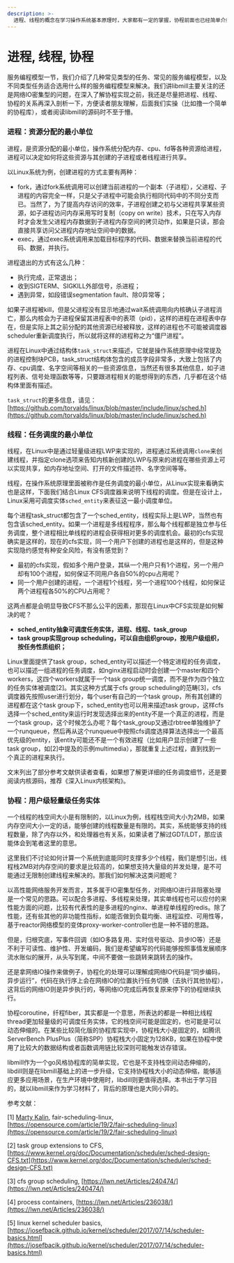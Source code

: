 ```yaml
---
description: >-
  进程、线程的概念在学习操作系统基本原理时，大家都有一定的掌握，协程前面也已经简单介绍了。这些理论基础是重要的，但是还不够。落地一项技术会涉及到具体平台相关的内容，协程实现也不例外。这一节我们结合Linux操作系统，来详细了解下进程、线程的真面目，以及如何利用Linux、c库提供的基础设施来实现协程。
---
```


# 进程, 线程, 协程

服务编程模型一节，我们介绍了几种常见类型的任务、常见的服务编程模型，以及不同类型任务适合选用什么样的服务编程模型来解决。我们讲libmill主要关注的还是网络IO密集型的问题，在深入了解协程实现之前，我还是尽量把进程、线程、协程的关系再深入剖析一下，方便读者朋友理解，后面我们实操（比如撸一个简单的协程库），或者阅读libmill的源码时不至于懵。

### 进程：资源分配的最小单位

进程，是资源分配的最小单位，操作系统分配内存、cpu、fd等各种资源给进程，进程可以决定如何将这些资源与其创建的子进程或者线程进行共享。

以Linux系统为例，创建进程的方式主要有两种：

* fork，通过fork系统调用可以创建当前进程的一个副本（子进程），父进程、子进程的内容完全一样，只是父子进程中可能会执行相同代码中的不同分支而已。当然了，为了提高内存访问的效率，子进程创建之初与父进程共享某些资源，如子进程访问内存采用写时复制（copy on write）技术，只在写入内存时才会发生父进程内存数据到子进程内存空间的拷贝动作，如果是只读，那会直接共享访问父进程内存地址空间中的数据。
* exec，通过exec系统调用来加载目标程序的代码、数据来替换当前进程的代码、数据，并执行。

进程退出的方式有这么几种：

* 执行完成，正常退出；
* 收到SIGTERM、SIGKILL外部信号，杀进程；
* 遇到异常，如段错误segmentation fault、除0异常等；

如果子进程被kill，但是父进程没有显示地通过wait系统调用向内核确认子进程消亡，那么内核会为子进程保留其进程表中的表项（pid），这样的进程在进程表中存在，但是实际上其之前分配的其他资源已经被释放，这样的进程也不可能被调度器scheduler重新调度执行，所以就将这样的进程称之为“僵尸进程“。

进程在Linux中通过结构体`task_struct`来描述，它就是操作系统原理中经常提及的进程控制块PCB，task\_struct结构体包含的成员字段非常多，大致上包括了内存、cpu调度、名字空间等相关的一些资源信息，当然还有很多其他信息，如子进程列表、信号处理函数等等，只要跟进程相关的能想得到的东西，几乎都在这个结构体里面有描述。

`task_struct`的更多信息，请见：[https://github.com/torvalds/linux/blob/master/include/linux/sched.h](https://github.com/torvalds/linux/blob/master/include/linux/sched.h)

### 线程：任务调度的最小单位

线程，在Linux中是通过轻量级进程LWP来实现的，进程通过系统调用`clone`来创建线程，并指定clone选项来告知内核新创建的LWP与原来的进程在哪些资源上可以实现共享，如内存地址空间、打开的文件描述符、名字空间等等。

线程，在操作系统原理里面被称作是任务调度的最小单位，从Linux实现来看确实也是这样，下面我们结合Linux CFS调度器来说明下线程的调度。但是在设计上，Linux采用可调度实体`sched_entity`来表征这一最小调度单位。

每个进程task\_struct都包含了一个sched\_entity，线程实际上是LWP，当然也有包含该sched\_entity。如果一个进程是多线程程序，那么每个线程都是独立参与任务调度，整个进程相比单线程的进程会获得相对更多的调度机会。最初的cfs实现确实是这样的，现在的cfs实现，同一个用户下创建的进程也是这样的，但是这种实现隐约感觉有种安全风险，有没有感觉到？

* 最初的cfs实现，假如多个用户登录，其纵一个用户只有1个进程，另一个用户却有100个进程，如何保证不同用户各自50%的cpu占用呢？
* 同一个用户创建的进程，一个进程1个线程，另一个进程100个线程，如何保证两个进程程各50%的CPU占用呢？

这两点都是会明显导致CFS不那么公平的因素，那现在Linux中CFS实现是如何解决的呢？

* **sched\_entity抽象可调度任务实体，进程、线程、task\_group**
* **task group实现group scheduling，可以自由组织group，按用户级组织，按任务性质组织；**

Linux里面提供了task group，sched\_entity可以描述一个特定进程的任务调度，也可以描述一组进程的任务调度，如nginx进程启动时会创建一个master和四个workers，这四个workers就属于一个task group统一调度，而不是作为四个独立的任务实体被调度\[2\]。其实这种方式属于cfs group scheduling的范畴\[3\]，cfs调度器先按照user进行划分，每个user有自己的一个task group，所有其创建的进程都在这个task group下，sched\_entity也可以用来描述task group，这样cfs选择一个sched\_entity来运行时发现选择出来的entity不是一个真正的进程，而是一个task group，这个时候怎么办呢？每个task\_group又通过rbtree单独维护了一个runqueue，然后再从这个runqueue中按照cfs调度选择算法选择出一个最高优先级的entity，该entity可能还不是一个有效进程（比如用户显示创建了一些task group，如\[2\]中提及的示例multimedia），那就重复上述过程，直到找到一个真正的进程来执行。

文末列出了部分参考文献供读者查看，如果想了解更详细的任务调度细节，还是要阅读内核源码，推荐《深入Linux内核架构》。

### 协程：用户级轻量级任务实体

一个线程的栈空间大小是有限制的，以Linux为例，线程栈空间大小为2MB，如果内存空间大小一定的话，能够创建的线程数量是有限的。其实，系统能够支持的线程数量，除了内存以外，和处理器也有关系，如果读者了解过GDT/LDT，那应该能体会到笔者这里的意思。

这里我们不讨论如何计算一个系统到底能同时支撑多少个线程，我们是想引出，线程栈2MB对内存空间的要求是比较高的，如果想支持大量级的并发处理，是不可能通过无限制创建线程来解决的。那我们如何解决这类问题呢？

以高性能网络服务开发而言，其多属于IO密集型任务，对网络IO进行非阻塞处理是一个常见的思路。可以配合多进程、多线程来处理，其实单线程也可以应付的来性能方面的问题，比较有代表性的是多进程的nginx、单进程单线程的redis。除了性能，还有些其他的非功能性指标，如能否做到负载均衡、进程监控、可用性等，基于reactor网络模型的变体proxy-worker-controller也是一种不错的思路。

但是，归根究底，写事件回调（如IO多路复用、实时信号驱动、异步IO等）还是不利于可读性、维护性、开发编码，我们是希望编写的代码能够按照事情发展顺序流水账似的展开，从头写到尾，中间不要做一些跳转来跳转去的操作。

还是拿网络IO操作来做例子，协程化的处理可以理解成网络IO代码是“同步编码，异步运行”，代码在执行序上会在网络IO的位置执行任务切换（去执行其他协程），这背后的网络IO则是异步执行的，等网络IO完成后再恢复原来停下的协程继续执行。

协程coroutine，纤程fiber，其实都是一个意思，所表达的都是一种相比线程thread更加轻量级的可调度任务实体，它的栈空间可能是固定的，也可能是可以动态伸缩的。在某些比较简化版的协程库实现中，协程栈大小是固定的，如腾讯ServerBench PlusPlus（简称SPP）协程栈大小固定为128KB，如果在协程中使用了比较大的数据结构或者函数调用链比较深则可能触发访存错误。

libmill作为一个go风格协程库的简单实现，它也是不支持栈空间动态伸缩的，libdill则是在libmill基础上的进一步升级，它支持协程栈大小的动态伸缩，能够适应更多应用场景，在生产环境中使用时，libdill则更值得选择。本书出于学习目的，就以libmill来作为学习材料了，背后的原理也是大同小异的。



参考文献：

\[1\] [Marty Kalin](https://opensource.com/users/mkalindepauledu), fair-scheduling-linux, [https://opensource.com/article/19/2/fair-scheduling-linux](https://opensource.com/article/19/2/fair-scheduling-linux)

\[2\] task group extensions to CFS, [https://www.kernel.org/doc/Documentation/scheduler/sched-design-CFS.txt](https://www.kernel.org/doc/Documentation/scheduler/sched-design-CFS.txt)

\[3\] cfs group scheduling, [https://lwn.net/Articles/240474/](https://lwn.net/Articles/240474/)

\[4\] process containers, [https://lwn.net/Articles/236038/](https://lwn.net/Articles/236038/)

\[5\] linux kernel scheduler basics, [https://josefbacik.github.io/kernel/scheduler/2017/07/14/scheduler-basics.html](https://josefbacik.github.io/kernel/scheduler/2017/07/14/scheduler-basics.html)



